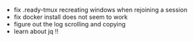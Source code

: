 - fix .ready-tmux recreating windows when rejoining a session
- fix docker install does not seem to work
- figure out the log scrolling and copying
- learn about jq !! 

